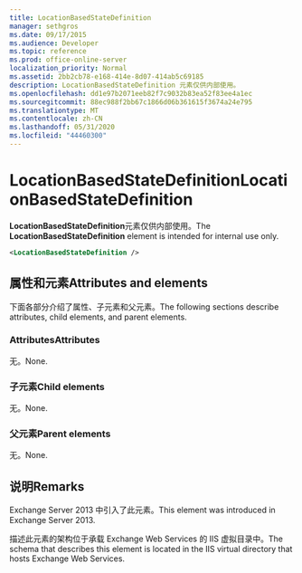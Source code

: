 ```yaml
---
title: LocationBasedStateDefinition
manager: sethgros
ms.date: 09/17/2015
ms.audience: Developer
ms.topic: reference
ms.prod: office-online-server
localization_priority: Normal
ms.assetid: 2bb2cb78-e168-414e-8d07-414ab5c69185
description: LocationBasedStateDefinition 元素仅供内部使用。
ms.openlocfilehash: dd1e97b2071eeb82f7c9032b83ea52f83ee4a1ec
ms.sourcegitcommit: 88ec988f2bb67c1866d06b361615f3674a24e795
ms.translationtype: MT
ms.contentlocale: zh-CN
ms.lasthandoff: 05/31/2020
ms.locfileid: "44460300"
---
```

# <a name="locationbasedstatedefinition"></a><span data-ttu-id="c8b05-103">LocationBasedStateDefinition</span><span class="sxs-lookup"><span data-stu-id="c8b05-103">LocationBasedStateDefinition</span></span>

<span data-ttu-id="c8b05-104">**LocationBasedStateDefinition**元素仅供内部使用。</span><span class="sxs-lookup"><span data-stu-id="c8b05-104">The **LocationBasedStateDefinition** element is intended for internal use only.</span></span> 
  
```XML
<LocationBasedStateDefinition />
```

## <a name="attributes-and-elements"></a><span data-ttu-id="c8b05-105">属性和元素</span><span class="sxs-lookup"><span data-stu-id="c8b05-105">Attributes and elements</span></span>

<span data-ttu-id="c8b05-106">下面各部分介绍了属性、子元素和父元素。</span><span class="sxs-lookup"><span data-stu-id="c8b05-106">The following sections describe attributes, child elements, and parent elements.</span></span>
  
### <a name="attributes"></a><span data-ttu-id="c8b05-107">Attributes</span><span class="sxs-lookup"><span data-stu-id="c8b05-107">Attributes</span></span>

<span data-ttu-id="c8b05-108">无。</span><span class="sxs-lookup"><span data-stu-id="c8b05-108">None.</span></span>
  
### <a name="child-elements"></a><span data-ttu-id="c8b05-109">子元素</span><span class="sxs-lookup"><span data-stu-id="c8b05-109">Child elements</span></span>

<span data-ttu-id="c8b05-110">无。</span><span class="sxs-lookup"><span data-stu-id="c8b05-110">None.</span></span>
  
### <a name="parent-elements"></a><span data-ttu-id="c8b05-111">父元素</span><span class="sxs-lookup"><span data-stu-id="c8b05-111">Parent elements</span></span>

<span data-ttu-id="c8b05-112">无。</span><span class="sxs-lookup"><span data-stu-id="c8b05-112">None.</span></span>
  
## <a name="remarks"></a><span data-ttu-id="c8b05-113">说明</span><span class="sxs-lookup"><span data-stu-id="c8b05-113">Remarks</span></span>

<span data-ttu-id="c8b05-114">Exchange Server 2013 中引入了此元素。</span><span class="sxs-lookup"><span data-stu-id="c8b05-114">This element was introduced in Exchange Server 2013.</span></span>
  
<span data-ttu-id="c8b05-115">描述此元素的架构位于承载 Exchange Web Services 的 IIS 虚拟目录中。</span><span class="sxs-lookup"><span data-stu-id="c8b05-115">The schema that describes this element is located in the IIS virtual directory that hosts Exchange Web Services.</span></span>
  

